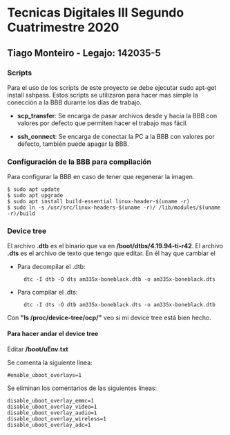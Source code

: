 # Tecnicas Digitales III Segundo Cuatrimestre 2020
	
## Tiago Monteiro - Legajo: 142035-5

### Scripts
Para el uso de los scripts de este proyecto se debe ejecutar
sudo apt-get install sshpass.
Estos scripts se utilizaron para hacer mas simple la conección a la BBB durante los días de trabajo.

* **scp_transfer**: Se encarga de pasar archivos desde y hacia la BBB con valores por defecto que permiten hacer el trabajo mas fácil.

* **ssh_connect**: Se encarga de conectar la PC a la BBB con valores por defecto, también puede apagar la BBB.

### Configuración de la BBB para compilación
Para configurar la BBB en caso de tener que regenerar la imagen.

    $ sudo apt update
    $ sudo apt upgrade
    $ sudo apt install build-essential linux-header-$(uname -r)
    $ sudo ln -s /usr/src/linux-headers-$(uname -r)/ /lib/modules/$(uname -r)/build


### Device tree
El archivo **.dtb** es el binario que va en **/boot/dtbs/4.19.94-ti-r42**.
El archivo **.dts** es el archivo de texto que tengo que editar. En él hay que cambiar el 

* Para decompilar el .dtb:
    
        dtc -I dtb -O dts am335x-boneblack.dtb -o am335x-boneblack.dts

* Para compilar el .dts:
    
        dtc -I dts -O dtb am335x-boneblack.dts -o am335x-boneblack.dtb

Con **"ls /proc/device-tree/ocp/"** veo si mi device tree está bien hecho.


#### Para hacer andar el device tree

Editar **/boot/uEnv.txt**

Se comenta la siguiente línea:

    #enable_uboot_overlays=1

Se eliminan los comentarios de las siguientes líneas:

    disable_uboot_overlay_emmc=1
    disable_uboot_overlay_video=1
    disable_uboot_overlay_audio=1
    disable_uboot_overlay_wireless=1
    disable_uboot_overlay_adc=1